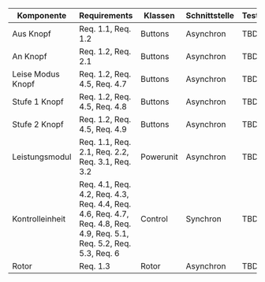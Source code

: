| **Komponente**      | **Requirements**                                                                          | **Klassen**                                                                          | **Schnittstelle**                                                                          | **Testfall**                                                                          |
|---------------------|---------------|-----------|----------------------------------|-------------------------------|
| Aus Knopf      | Req. 1.1, Req. 1.2 | Buttons | Asynchron | TBD |
| An Knopf      | Req. 1.2, Req. 2.1 | Buttons | Asynchron | TBD |
| Leise Modus Knopf      | Req. 1.2, Req. 4.5, Req. 4.7 | Buttons | Asynchron | TBD |
| Stufe 1 Knopf      | Req. 1.2, Req. 4.5, Req. 4.8| Buttons | Asynchron | TBD |
| Stufe 2 Knopf      | Req. 1.2, Req. 4.5,  Req. 4.9 | Buttons | Asynchron | TBD |
| Leistungsmodul        | Req. 1.1, Req. 2.1, Req. 2.2, Req. 3.1, Req. 3.2 | Powerunit | Asynchron | TBD |
| Kontrolleinheit | Req. 4.1, Req. 4.2, Req. 4.3, Req. 4.4, Req. 4.6, Req. 4.7, Req. 4.8, Req. 4.9, Req. 5.1, Req. 5.2, Req. 5.3, Req. 6 | Control | Synchron | TBD |
| Rotor  | Req. 1.3 | Rotor | Asynchron | TBD |
